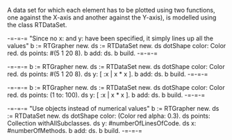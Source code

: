 A data set for which each element has to be plotted using two functions, one against the X-axis and another against the Y-axis), is modelled using the class RTDataSet. 

-=-=-=
"Since no x: and y: have been specified, it simply lines up all the values"
b := RTGrapher new.
ds := RTDataSet new. 
ds dotShape color: Color red. 
ds points: #(5 1 20 8).
b add: ds.
b build.
-=-=-=

-=-=-=
b := RTGrapher new.
ds := RTDataSet new. 
ds dotShape color: Color red. 
ds points: #(5 1 20 8).
ds y: [ :x | x * x ].
b add: ds.
b build.
-=-=-=

-=-=-=
b := RTGrapher new.
ds := RTDataSet new. 
ds dotShape color: Color red. 
ds points: (1 to: 100).
ds y: [ :x | x * x ].
b add: ds.
b build.
-=-=-=

-=-=-=
"Use objects instead of numerical values"
b := RTGrapher new.
ds := RTDataSet new. 
ds dotShape color: (Color red alpha: 0.3). 
ds points: Collection withAllSubclasses.
ds y: #numberOfLinesOfCode.
ds x: #numberOfMethods.
b add: ds.
b build.
-=-=-=